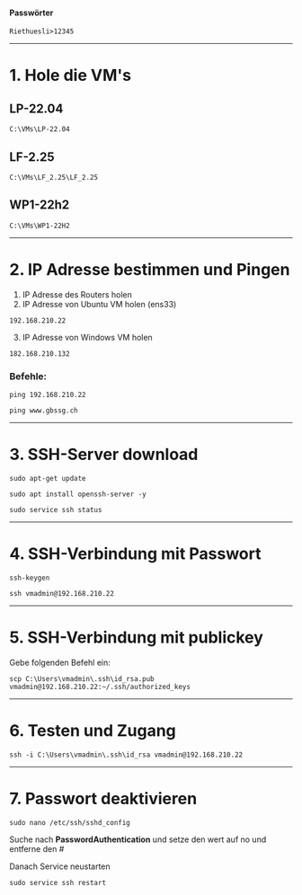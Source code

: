
#### Passwörter
```pwd
Riethuesli>12345
```

---
# 1. Hole die VM's

## LP-22.04
```pfad
C:\VMs\LP-22.04
```

## LF-2.25
```pfad
C:\VMs\LF_2.25\LF_2.25
```

## WP1-22h2
```pfad
C:\VMs\WP1-22H2
```

---

# 2. IP Adresse bestimmen und Pingen

1. IP Adresse des Routers holen
2. IP Adresse von Ubuntu VM holen (ens33)

```ip
192.168.210.22
```

3. IP Adresse von Windows VM holen

```ip
182.168.210.132
```

### Befehle:
```windows
ping 192.168.210.22
```

```linux
ping www.gbssg.ch
```

---

# 3. SSH-Server download

```linux
sudo apt-get update
```

```linux
sudo apt install openssh-server -y
```

```linux
sudo service ssh status
```

---

# 4. SSH-Verbindung mit Passwort

```ssh
ssh-keygen
```

```windows
ssh vmadmin@192.168.210.22
```

---

# 5. SSH-Verbindung mit publickey

Gebe folgenden Befehl ein:

```windows
scp C:\Users\vmadmin\.ssh\id_rsa.pub vmadmin@192.168.210.22:~/.ssh/authorized_keys
```

---

# 6. Testen und Zugang

```windows
ssh -i C:\Users\vmadmin\.ssh\id_rsa vmadmin@192.168.210.22
```

---

# 7. Passwort deaktivieren

```linux
sudo nano /etc/ssh/sshd_config
```

Suche nach **PasswordAuthentication** und setze den wert auf no und entferne den #

Danach Service neustarten

```linux
sudo service ssh restart
```
